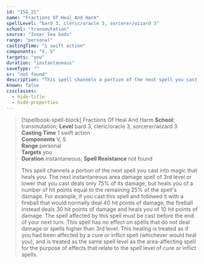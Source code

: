 ```yaml
---
id: "ISG_21"
name: "Fractions Of Heal And Harm"
spellLevel: "bard 3, cleric/oracle 3, sorcerer/wizard 3"
school: "transmutation"
source: "Inner Sea Gods"
range: "personal"
castingTime: "1 swift action"
components: "V, S"
targets: "you"
duration: "instantaneous"
saveType: ""
sr: "not found"
description: "This spell channels a portion of the next spell you cast into magic that heals you. The next instantaneous area damage spell of 3rd level or lower that you cast deals only 75% of its damage, but heals you of a number of hit points equal to the remaining 25% of the spell's damage. For example, if you cast this spell and followed it with a fireball that would normally deal 40 hit points of damage, the fireball instead deals 30 hit points of damage and heals you of 10 hit points of damage. The spell affected by this spell must be cast before the end of your next turn. This spell has no effect on spells that do not deal damage or spells higher than 3rd level. This healing is treated as if you had been affected by a cure or inflict spell (whichever would heal you), and is treated as the same spell level as the area-affecting spell for the purpose of effects that relate to the spell level of cure or inflict spells."
known: false
cssclasses:
  - hide-title
  - hide-properties
---
```


> [!spellbook-spell-block] Fractions Of Heal And Harm
> **School:** transmutation; **Level** bard 3, cleric/oracle 3, sorcerer/wizard 3
> **Casting Time** 1 swift action  
> **Components** V, S  
> **Range** personal  
> **Targets** you  
> **Duration** instantaneous; **Spell Resistance** not found
> 
> This spell channels a portion of the next spell you cast into magic that heals you. The next instantaneous area damage spell of 3rd level or lower that you cast deals only 75% of its damage, but heals you of a number of hit points equal to the remaining 25% of the spell's damage. For example, if you cast this spell and followed it with a fireball that would normally deal 40 hit points of damage, the fireball instead deals 30 hit points of damage and heals you of 10 hit points of damage. The spell affected by this spell must be cast before the end of your next turn. This spell has no effect on spells that do not deal damage or spells higher than 3rd level. This healing is treated as if you had been affected by a cure or inflict spell (whichever would heal you), and is treated as the same spell level as the area-affecting spell for the purpose of effects that relate to the spell level of cure or inflict spells.